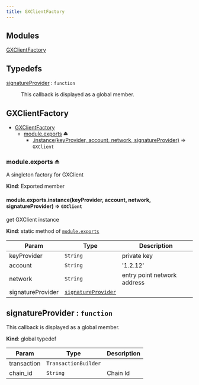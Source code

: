 ```yaml
---
title: GXClientFactory
---
```

## Modules

<dl>
<dt><a href="#module_GXClientFactory">GXClientFactory</a></dt>
<dd></dd>
</dl>

## Typedefs

<dl>
<dt><a href="#signatureProvider">signatureProvider</a> : <code>function</code></dt>
<dd><p>This callback is displayed as a global member.</p>
</dd>
</dl>

<a name="module_GXClientFactory"></a>

## GXClientFactory

* [GXClientFactory](#module_GXClientFactory)
    * [module.exports](#exp_module_GXClientFactory--module.exports) ⏏
        * [.instance(keyProvider, account, network, signatureProvider)](#module_GXClientFactory--module.exports.instance) ⇒ <code>GXClient</code>

<a name="exp_module_GXClientFactory--module.exports"></a>

### module.exports ⏏
A singleton factory for GXClient

**Kind**: Exported member  
<a name="module_GXClientFactory--module.exports.instance"></a>

#### module.exports.instance(keyProvider, account, network, signatureProvider) ⇒ <code>GXClient</code>
get GXClient instance

**Kind**: static method of [<code>module.exports</code>](#exp_module_GXClientFactory--module.exports)  

| Param | Type | Description |
| --- | --- | --- |
| keyProvider | <code>String</code> | private key |
| account | <code>String</code> | '1.2.12'|'gxcaccount' |
| network | <code>String</code> | entry point network address |
| signatureProvider | [<code>signatureProvider</code>](#signatureProvider) |  |

<a name="signatureProvider"></a>

## signatureProvider : <code>function</code>
This callback is displayed as a global member.

**Kind**: global typedef  

| Param | Type | Description |
| --- | --- | --- |
| transaction | <code>TransactionBuilder</code> |  |
| chain_id | <code>String</code> | Chain Id |

